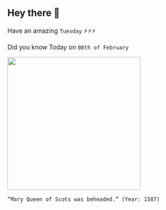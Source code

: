 ## Hey there 👋
Have an amazing `Tuesday` ⚡⚡⚡

Did you know Today on `08th of February`
 
 [<img src="https://www.history.com/.image/c_limit%2Ccs_srgb%2Cq_auto:good%2Cw_1400/MTYxODM1MDIxODkwNDk1Nzkw/mary-of-scots_tdih.webp" width="300" />](https://www.history.com/this-day-in-history/mary-queen-of-scots-beheaded#:~:text=She%20was%20convicted%20for%20complicity,of%20England%2C%20Scotland%20and%20Ireland.) 
 ```
“Mary Queen of Scots was beheaded.” (Year: 1587)
```
